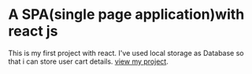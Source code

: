 # A SPA(single page application)with react js
This is my first project with react.
I've used local storage as Database so that i can store user cart details.
[view my project](https://emajonspaprojectwithreact.netlify.app/).


